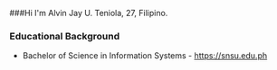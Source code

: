 ###Hi I'm Alvin Jay U. Teniola, 27, Filipino.

### Educational Background
* Bachelor of Science in Information Systems - https://snsu.edu.ph 
